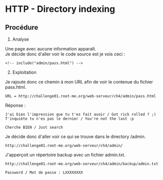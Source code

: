 # HTTP - Directory indexing

## Procédure 

1. Analyse 

Une page avec aucune information apparaît.<br>
Je décide donc d'aller voir le code source est je vois ceci : 

```
<!-- include("admin/pass.html") -->
```

2. Exploitation 

Je rajoute donc ce chemin à mon URL afin de voir le contenue du fichier pass.html.

```URL = http://challenge01.root-me.org/web-serveur/ch4/admin/pass.html```

Réponse : 

```
J'ai bien l'impression que tu t'es fait avoir / Got rick rolled ? ;)
T'inquiète tu n'es pas le dernier / You're not the last :p

Cherche BIEN / Just search
```

Je décide donc d'aller voir ce qui se trouve dans le directory /admin. 

```http://challenge01.root-me.org/web-serveur/ch4/admin/```

J'apperçoit un répertoire backup avec un fichier admin.txt. 

```
http://challenge01.root-me.org/web-serveur/ch4/admin/backup/admin.txt

Password / Mot de passe : LXXXXXXXX
```

